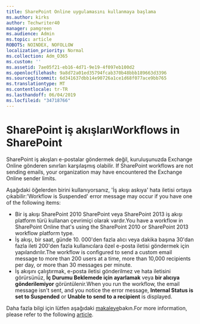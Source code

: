 ```yaml
---
title: SharePoint Online uygulamasını kullanmaya başlama
ms.author: kirks
author: Techwriter40
manager: pamgreen
ms.audience: Admin
ms.topic: article
ROBOTS: NOINDEX, NOFOLLOW
localization_priority: Normal
ms.collection: Adm_O365
ms.custom: ''
ms.assetid: 7ae05f21-eb16-4d71-9e19-4f097eb100d2
ms.openlocfilehash: 9a8d72a01ed35794fcab370b48bbb189663d3396
ms.sourcegitcommit: 6d341637dbb14e90726a1ce1d68f077ace9bb765
ms.translationtype: MT
ms.contentlocale: tr-TR
ms.lasthandoff: 06/04/2019
ms.locfileid: "34718766"
---
```

# <a name="workflows-in-sharepoint"></a><span data-ttu-id="61c5f-102">SharePoint iş akışları</span><span class="sxs-lookup"><span data-stu-id="61c5f-102">Workflows in SharePoint</span></span>

<p><span data-ttu-id="61c5f-103">SharePoint iş akışları e-postalar göndermek değil, kuruluşunuzda Exchange Online gönderen sınırları karşılaşmış olabilir.&nbsp;</span><span class="sxs-lookup"><span data-stu-id="61c5f-103">If SharePoint workflows are not sending emails, your organization may have encountered the Exchange Online sender limits.&nbsp;</span></span></p> <p><span data-ttu-id="61c5f-104">Aşağıdaki öğelerden birini kullanıyorsanız, 'İş akışı askıya' hata iletisi ortaya çıkabilir:</span><span class="sxs-lookup"><span data-stu-id="61c5f-104">'Workflow is Suspended' error message may occur if you have one of the following items:</span></span></p> <ul> <li><span data-ttu-id="61c5f-105">Bir iş akışı SharePoint 2010 SharePoint veya SharePoint 2013 iş akışı platform türü kullanan çevrimiçi olarak vardır.</span><span class="sxs-lookup"><span data-stu-id="61c5f-105">You have a workflow in SharePoint Online that's using the SharePoint 2010 or SharePoint 2013 workflow platform type.</span></span></li> <li><span data-ttu-id="61c5f-106">İş akışı, bir saat, günde 10. 000'den fazla alıcı veya dakika başına 30'dan fazla ileti 200'den fazla kullanıcılara özel e-posta iletisi göndermek için yapılandırılır.</span><span class="sxs-lookup"><span data-stu-id="61c5f-106">The workflow is configured to send a custom email message to more than 200 users at a time, more than 10,000 recipients per day, or more than 30 messages per minute.</span></span></li> <li><span data-ttu-id="61c5f-107">İş akışını çalıştırmak, e-posta iletisi gönderilmez ve hata iletisini görürsünüz, <strong>İç Durumu Beklemede için ayarlamak</strong> veya <strong>bir alıcıya gönderilemiyor</strong> görüntülenir.</span><span class="sxs-lookup"><span data-stu-id="61c5f-107">When you run the workflow, the email message isn't sent, and you notice the error message, <strong>Internal Status is set to Suspended</strong> or <strong>Unable to send to a recipient</strong> is displayed.</span></span></li> </ul> <p><span data-ttu-id="61c5f-108">Daha fazla bilgi için lütfen aşağıdaki <a href="https://support.office.com/en-us/article/-daily-email-limit-has-exceeded-and-your-workflow-has-been-suspended-or-unable-to-send-to-a-recipient-error-in-a-sharepoint-online-workflow-89d02169-5fa6-4259-affc-73edb6ca9fb6?ui=en-US&amp;rs=en-US&amp;ad=US">makaleye</a>bakın.</span><span class="sxs-lookup"><span data-stu-id="61c5f-108">For more information, please refer to the following <a href="https://support.office.com/en-us/article/-daily-email-limit-has-exceeded-and-your-workflow-has-been-suspended-or-unable-to-send-to-a-recipient-error-in-a-sharepoint-online-workflow-89d02169-5fa6-4259-affc-73edb6ca9fb6?ui=en-US&amp;rs=en-US&amp;ad=US">article</a>.</span></span></p>

